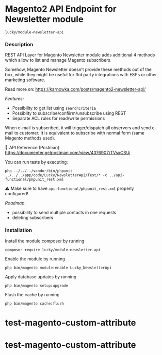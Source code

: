 # Magento2 API Endpoint for Newsletter module

    lucky/module-newsletter-api

### Description
REST API Layer for Magento Newsletter module adds additional 4 methods which allow to list and manage Magento subscribers.

Somehow, Magento Newsletter doesn't provide these methods out of the box, while they might be useful for 3rd party integrations with ESPs or other marketing software.

Read more on: https://karnowka.com/posts/magento2-newsletter-api/

*Features:*
 - Possibility to get list using `searchCriteria`
 - Possiblity to subscribe/confiirm/unsubscribe using REST
 - Separate ACL rules for read/write permissions
 
 
When e-mail is subscribed, it will trigger/dispatch all observers and send e-mail to customer. It is equivalent to subscribe with normal form (same Magento methods used).

 📖  API Reference (Postman): https://documenter.getpostman.com/view/4376907/TVsxCSUj 
 
You can run tests by executing:
```$xslt 
php ../../../vendor/bin/phpunit ../../../app/code/Lucky/NewsletterApi/Test/* -c ../api-functional/phpunit_rest.xml 
```

⚠️ Make sure to have `api-functional/phpunit_rest.xml` properly configured!

*Roadmap*:
 - possibility to send multiple contacts in one requests
 - deleting subscribers

### Installation

 Install the module composer by running 
 
 `composer require lucky/module-newsletter-api`
 
 Enable the module by running 
 
 `php bin/magento module:enable Lucky_NewsletterApi`
 
Apply database updates by running 

`php bin/magento setup:upgrade`


 Flush the cache by running 
 
 `php bin/magento cache:flush`





# test-magento-custom-attribute
# test-magento-custom-attribute

